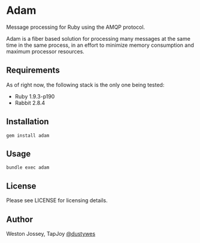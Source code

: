 Adam
==============

Message processing for Ruby using the AMQP protocol.

Adam is a fiber based solution for processing many messages 
at the same time in the same process, in an effort to minimize
memory consumption and maximum processor resources.

Requirements
-----------------
As of right now, the following stack is the only one being tested:
* Ruby 1.9.3-p190
* Rabbit 2.8.4

Installation
-----------------

    gem install adam
    
Usage
-----------------
    bundle exec adam

License
-----------------

Please see LICENSE for licensing details.

Author
-----------------

Weston Jossey, TapJoy [@dustywes](https://twitter.com/dustywes)
